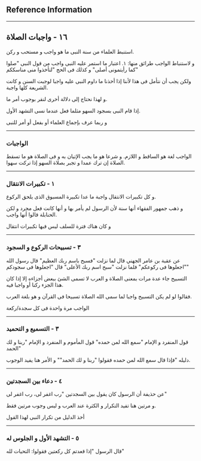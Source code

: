 ## Reference Information

---
## ١٦ - واجبات الصلاة

استنبط العلماء من سنة النبى ما هو واجب و مستحب و ركن.

و لاستنباط الواجب طرائق منها:
١. اعتبار ما استمر عليه النبى واجب من قول النبى "صلوا كما رأيتمونى أصلى" و كذلك فى الحج "لتأخذوا منى مناسككم"

ولكن يجب أن نتأمل فى هذا لأننا إذا أخذنا ما داوم النبى عليه واجبا لوجبت السنن و كانت الشريعة كلها واجبة.

و لهذا نحتاج إلى دلالة أخرى لنقر بوجوب أمر ما.

إذا قام النبى بسجود السهو مثلما فعل عندما نسى التشهد الأول.

و ربما عرف بإجماع العلماء أو بفعل أو أمر للنبى

---
### الواجبات
الواجب لغة هو الساقط و اللازم.
و شرعا هو ما يجب الإتيان به
و فى الصلاة هو ما تسقط الصلاة إن ترك عمدا و تجبر بصلاة السهو إذا تركت سهوا.

---
### ١ - تكبيرات الانتقال

و كل تكبيرات الانتقال واجبة ما عدا تكبيرة المسبوق الذى يلحق الركوع.

و ذهب جمهور الفقهاء أنها سنة لأن الرسول لم يأمر بها و أنها كانت فعل مجرد و لكن الحنابلة قالوا أنها واجب.

و كان هناك فترة للسلف ليس فبها تكبيرات انتقال

---
### ٣ - تسبيحات الركوع و السجود

عن عقبة بن عامر الجهني قال لما نزلت "فسبح باسم ربك العظيم" قال رسول الله "اجعلوها فى ركوعكم" فلما نزلت "سبح اسم ربك الأعلى" قال "اجعلوها فى سجودكم"

التسبيح جاء عدة مرات بمعنى الصلاة و العرب لا تسمى الشئ ببعض أجزاءه إلا إذا كان هذا الجزء ركنا أو واجبا فيه.

فقالوا لو لم يكن التسبيح واجبا لما سمى الله الصلاة تسبيحا فى القرآن و هو بلغة العرب.

الواجب مرة واحدة فى كل سجدة/ركعة 

---
### ٣ - التسميع و التحميد

قول المنفرد و الإمام "سمع الله لمن حمده"
قول المأموم و المنفرد و الإمام "ربنا و لك الحمد"

دليله "فإذا قال سمع الله لمن حمده فقولوا "ربنا و لك الحمد"" و الأمر هنا يفيد الوجوب.

---
### ٤ - دعاء بين السجدتين

عن حذيفة أن الرسول كان يقول بين السجدتين "رب اغفر لى، رب اغفر لى"

و مرتين هنا تفيد التكرار و الكثرة عند العرب و ليس وجوب مرتين فقط.

أخذ الدليل من تكرار النبى لهذا القول

----

### ٥ - التشهد الأول و الجلوس له

قال الرسول "إذا قعدتم كل ركعتين فقولوا: التحيات لله"


